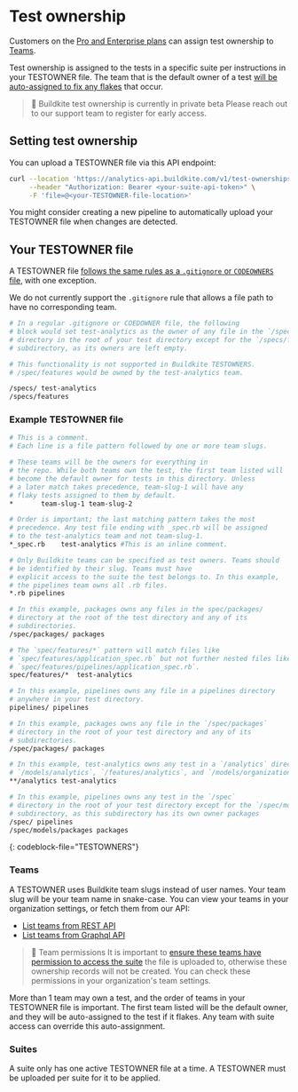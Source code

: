 # Test ownership

Customers on the [Pro and Enterprise plans](https://buildkite.com/pricing) can assign test ownership to [Teams](/docs/team-management/permissions).

Test ownership is assigned to the tests in a specific suite per instructions in your TESTOWNER file. The team that is the default owner of a test [will be auto-assigned to fix any flakes](/docs/test-analytics/flaky-test-assignment) that occur.

> 🚧 Buildkite test ownership is currently in private beta
> Please reach out to our support team to register for early access.

## Setting test ownership

You can upload a TESTOWNER file via this API endpoint:

```bash
curl --location 'https://analytics-api.buildkite.com/v1/test-ownerships' \
     --header "Authorization: Bearer <your-suite-api-token>" \
     -F 'file=@<your-TESTOWNER-file-location>'
```
You might consider creating a new pipeline to automatically upload your TESTOWNER file when changes are detected.

## Your TESTOWNER file

A TESTOWNER file [follows the same rules as a `.gitignore` or `CODEOWNERS` file](https://docs.github.com/en/repositories/managing-your-repositorys-settings-and-features/customizing-your-repository/about-code-owners#example-of-a-codeowners-file), with one exception.

We do not currently support the `.gitignore` rule that allows a file path to have no corresponding team.

```bash
# In a regular .gitignore or COEDOWNER file, the following
# block would set test-analytics as the owner of any file in the `/specs`
# directory in the root of your test directory except for the `/specs/features`
# subdirectory, as its owners are left empty.

# This functionality is not supported in Buildkite TESTOWNERS.
# /spec/features would be owned by the test-analytics team.

/specs/ test-analytics
/specs/features
```

### Example TESTOWNER file

```bash
# This is a comment.
# Each line is a file pattern followed by one or more team slugs.

# These teams will be the owners for everything in
# the repo. While both teams own the test, the first team listed will
# become the default owner for tests in this directory. Unless
# a later match takes precedence, team-slug-1 will have any
# flaky tests assigned to them by default.
*       team-slug-1 team-slug-2

# Order is important; the last matching pattern takes the most
# precedence. Any test file ending with _spec.rb will be assigned
# to the test-analytics team and not team-slug-1.
*_spec.rb    test-analytics #This is an inline comment.

# Only Buildkite teams can be specified as test owners. Teams should
# be identified by their slug. Teams must have
# explicit access to the suite the test belongs to. In this example,
# the pipelines team owns all .rb files.
*.rb pipelines

# In this example, packages owns any files in the spec/packages/
# directory at the root of the test directory and any of its
# subdirectories.
/spec/packages/ packages

# The `spec/features/*` pattern will match files like
# `spec/features/application_spec.rb` but not further nested files like
# `spec/features/pipelines/application_spec.rb`.
spec/features/*  test-analytics

# In this example, pipelines owns any file in a pipelines directory
# anywhere in your test directory.
pipelines/ pipelines

# In this example, packages owns any file in the `/spec/packages`
# directory in the root of your test directory and any of its
# subdirectories.
/spec/packages/ packages

# In this example, test-analytics owns any test in a `/analytics` directory such as
# `/models/analytics`, `/features/analytics`, and `/models/organizations/analytics`. # Any tests in an `/analytics` directory will belong to team test-analytics.
**/analytics test-analytics

# In this example, pipelines owns any test in the `/spec`
# directory in the root of your test directory except for the `/spec/models/packages`
# subdirectory, as this subdirectory has its own owner packages
/spec/ pipelines
/spec/models/packages packages
```
{: codeblock-file="TESTOWNERS"}

### Teams
A TESTOWNER uses Buildkite team slugs instead of user names. Your team slug will be your team name in snake-case. You can view your teams in your organization settings, or fetch them from our API:

- [List teams from REST API](/docs/apis/rest_api/teams)</li>
- [List teams from Graphql API](/docs/apis/graphql/schemas/object/team)</li>

> 🚧 Team permissions
>It is important to [ensure these teams have permission to access the suite](/docs/test-analytics/permissions#manage-teams-and-permissions) the file is uploaded to, otherwise these ownership records will not be created. You can check these permissions in your organization's team settings.

More than 1 team may own a test, and the order of teams in your TESTOWNER file is important. The first team listed will be the default owner, and they will be auto-assigned to the test if it flakes. Any team with suite access can override this auto-assignment.

### Suites
A suite only has one active TESTOWNER file at a time. A TESTOWNER must be uploaded per suite for it to be applied.




